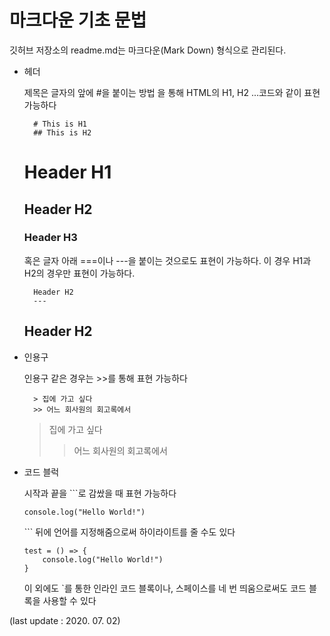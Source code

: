 # 마크다운 기초 문법


깃허브 저장소의 readme.md는 마크다운(Mark Down) 형식으로 관리된다.


* 헤더

	제목은 글자의 앞에 #을 붙이는 방법 을 통해 HTML의 H1, H2 ...코드와 같이 표현 가능하다
	
		# This is H1
		## This is H2
	
	# Header H1
	## Header H2
	### Header H3
	
	혹은 글자 아래 ===이나 ---을 붙이는 것으로도 표현이 가능하다.
	이 경우 H1과 H2의 경우만 표현이 가능하다.

		Header H2
		---
	
	Header H2
	---



* 인용구

	인용구 같은 경우는 >>를 통해 표현 가능하다
	
		> 집에 가고 싶다
		>> 어느 회사원의 회고록에서 
	
    >집에 가고 싶다
    >
    >>어느 회사원의 회고록에서



* 코드 블럭

	시작과 끝을 \```로 감쌌을 때 표현 가능하다
	
	```
	console.log("Hello World!")
	```
	
	\``` 뒤에 언어를 지정해줌으로써 하이라이트를 줄 수도 있다
	
	```{.javascript}
	test = () => {
		console.log("Hello World!")
	}
	```
	
	이 외에도 \`를 통한 인라인 코드 블록이나, 
	스페이스를 네 번 띄움으로써도 코드 블록을 사용할 수 있다
	

(last update : 2020. 07. 02)

